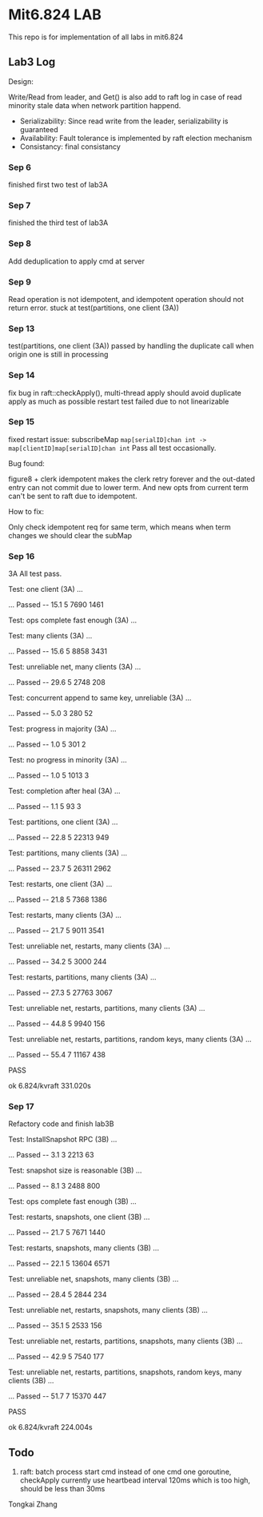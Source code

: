 # Mit6.824 LAB

This repo is for implementation of all labs in mit6.824

## Lab3 Log

Design:

Write/Read from leader, and Get() is also add to raft log in case of read minority stale data when network partition happend.

- Serializability: Since read write from the leader, serializability is guaranteed
- Availability: Fault tolerance is implemented by raft election mechanism
- Consistancy: final consistancy

### Sep 6

finished first two test of lab3A

### Sep 7

finished the third test of lab3A

### Sep 8

Add deduplication to apply cmd at server

### Sep 9

Read operation is not idempotent, and idempotent operation should not return error. stuck at test(partitions, one client (3A))

### Sep 13

test(partitions, one client (3A)) passed by handling the duplicate call when origin one is still in processing

### Sep 14

fix bug in raft::checkApply(), multi-thread apply should avoid duplicate apply as much as possible
restart test failed due to not linearizable 

### Sep 15

fixed restart issue: subscribeMap `map[serialID]chan int -> map[clientID]map[serialID]chan int`
Pass all test occasionally.

Bug found:

figure8 + clerk idempotent makes the clerk retry forever and the out-dated entry can not commit due to lower term. And new opts from current
term can't be sent to raft due to idempotent.

How to fix:

Only check idempotent req for same term, which means when term changes we should clear the subMap

### Sep 16

3A All test pass.

Test: one client (3A) ...

  ... Passed --  15.1  5  7690 1461

Test: ops complete fast enough (3A) ...

Test: many clients (3A) ...

  ... Passed --  15.6  5  8858 3431

Test: unreliable net, many clients (3A) ...

  ... Passed --  29.6  5  2748  208

Test: concurrent append to same key, unreliable (3A) ...

  ... Passed --   5.0  3   280   52

Test: progress in majority (3A) ...

  ... Passed --   1.0  5   301    2

Test: no progress in minority (3A) ...

  ... Passed --   1.0  5  1013    3

Test: completion after heal (3A) ...

  ... Passed --   1.1  5    93    3

Test: partitions, one client (3A) ...

  ... Passed --  22.8  5 22313  949

Test: partitions, many clients (3A) ...

  ... Passed --  23.7  5 26311 2962

Test: restarts, one client (3A) ...

  ... Passed --  21.8  5  7368 1386

Test: restarts, many clients (3A) ...

  ... Passed --  21.7  5  9011 3541

Test: unreliable net, restarts, many clients (3A) ...

  ... Passed --  34.2  5  3000  244

Test: restarts, partitions, many clients (3A) ...

  ... Passed --  27.3  5 27763 3067

Test: unreliable net, restarts, partitions, many clients (3A) ...

  ... Passed --  44.8  5  9940  156

Test: unreliable net, restarts, partitions, random keys, many clients (3A) ...

  ... Passed --  55.4  7 11167  438

PASS

ok      6.824/kvraft    331.020s

### Sep 17

Refactory code and finish lab3B

Test: InstallSnapshot RPC (3B) ...

  ... Passed --   3.1  3  2213   63

Test: snapshot size is reasonable (3B) ...

  ... Passed --   8.1  3  2488  800

Test: ops complete fast enough (3B) ...

Test: restarts, snapshots, one client (3B) ...

  ... Passed --  21.7  5  7671 1440

Test: restarts, snapshots, many clients (3B) ...

  ... Passed --  22.1  5 13604 6571

Test: unreliable net, snapshots, many clients (3B) ...

  ... Passed --  28.4  5  2844  234

Test: unreliable net, restarts, snapshots, many clients (3B) ...

  ... Passed --  35.1  5  2533  156

Test: unreliable net, restarts, partitions, snapshots, many clients (3B) ...

  ... Passed --  42.9  5  7540  177

Test: unreliable net, restarts, partitions, snapshots, random keys, many clients (3B) ...

  ... Passed --  51.7  7 15370  447

PASS

ok      6.824/kvraft    224.004s

## Todo

1. raft: batch process start cmd instead of one cmd one goroutine, checkApply
currently use heartbead interval 120ms which is too high, should be less than 30ms

Tongkai Zhang
